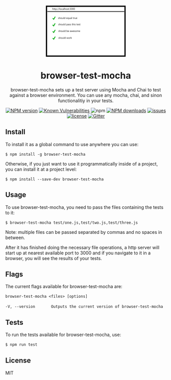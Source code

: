 <p align="center">
  <img width="250" height="160" src="https://github.com/robertcorponoi/graphics/blob/master/browser-test-mocha/browser-test-mocha-logo.png?raw=true">
</p>

<h1 align="center">browser-test-mocha</h1>

<p align="center">browser-test-mocha sets up a test server using Mocha and Chai to test against a browser environment. You can use any mocha, chai, and sinon functionalitiy in your tests.<p>

<div align="center">

  [![NPM version](https://img.shields.io/npm/v/browser-test-mocha.svg?style=flat)](https://www.npmjs.com/package/browser-test-mocha)
  [![Known Vulnerabilities](https://snyk.io/test/github/robertcorponoi/browser-test-mocha/badge.svg)](https://snyk.io/test/github/robertcorponoi/browser-test-mocha)
  ![npm](https://img.shields.io/npm/dt/browser-test-mocha)
  [![NPM downloads](https://img.shields.io/npm/dm/browser-test-mocha.svg?style=flat)](https://www.npmjs.com/package/browser-test-mocha)
  <a href="https://badge.fury.io/js/browser-test-mocha"><img src="https://img.shields.io/github/issues/robertcorponoi/browser-test-mocha.svg" alt="issues" height="18"></a>
  <a href="https://badge.fury.io/js/browser-test-mocha"><img src="https://img.shields.io/github/license/robertcorponoi/browser-test-mocha.svg" alt="license" height="18"></a>
  [![Gitter](https://badges.gitter.im/gitterHQ/gitter.svg)](https://gitter.im/robertcorponoi)

</div>

## **Install**

To install it as a global command to use anywhere you can use:

```shell
$ npm install -g browser-test-mocha
```

Otherwise, if you just want to use it programmatically inside of a project, you can install it at a project level:

```shell
$ npm install --save-dev browser-test-mocha
```

## **Usage**

To use browser-test-mocha, you need to pass the files containing the tests to it:

```shell
$ browser-test-mocha test/one.js,test/two.js,test/three.js
```

Note: multiple files can be passed separated by commas and no spaces in between.

After it has finished doing the necessary file operations, a http server will start up at nearest available port to 3000 and if you navigate to it in a browser, you will see the results of your tests.

## **Flags**

The current flags available for browser-test-mocha are:

```
browser-test-mocha <files> [options] 

-V, --version       Outputs the current version of browser-test-mocha
```

## **Tests**

To run the tests available for browser-test-mocha, use:

```bash
$ npm run test
```

## **License**

MIT
